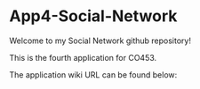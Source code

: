 # App4-Social-Network

Welcome to my Social Network github repository!

This is the fourth application for CO453.

The application wiki URL can be found below: 

